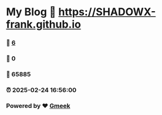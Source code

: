 # My Blog :link: https://SHADOWX-frank.github.io 
### :page_facing_up: [6](https://SHADOWX-frank.github.io/tag.html) 
### :speech_balloon: 0 
### :hibiscus: 65885 
### :alarm_clock: 2025-02-24 16:56:00 
### Powered by :heart: [Gmeek](https://github.com/Meekdai/Gmeek)
